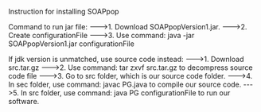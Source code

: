 Instruction for installing SOAPpop

Command to  run jar file: 
--->1. Download SOAPpopVersion1.jar.
--->2. Create configurationFile
--->3. Use command: java -jar SOAPpopVersion1.jar configurationFile

If jdk version is unmatched, use source code instead:
--->1. Download src.tar.gz
--->2. Use command: tar zxvf src.tar.gz to decompress source code file
--->3. Go to src folder, which is our source code folder.
--->4. In sec folder, use command: javac PG.java to compile our source code.
--->5. In src folder, use command: java PG configurationFile to run our software.
